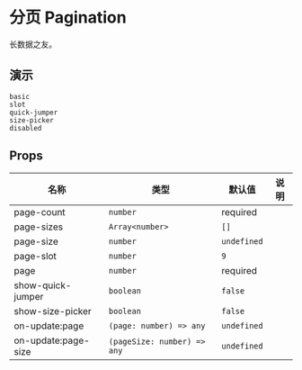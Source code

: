 # 分页 Pagination

<!--single-column-->

长数据之友。

## 演示

```demo
basic
slot
quick-jumper
size-picker
disabled
```

## Props

| 名称                | 类型                        | 默认值      | 说明 |
| ------------------- | --------------------------- | ----------- | ---- |
| page-count          | `number`                    | required    |      |
| page-sizes          | `Array<number>`             | `[]`        |      |
| page-size           | `number`                    | `undefined` |      |
| page-slot           | `number`                    | `9`         |      |
| page                | `number`                    | required    |      |
| show-quick-jumper   | `boolean`                   | `false`     |      |
| show-size-picker    | `boolean`                   | `false`     |      |
| on-update:page      | `(page: number) => any`     | `undefined` |      |
| on-update:page-size | `(pageSize: number) => any` | `undefined` |      |
